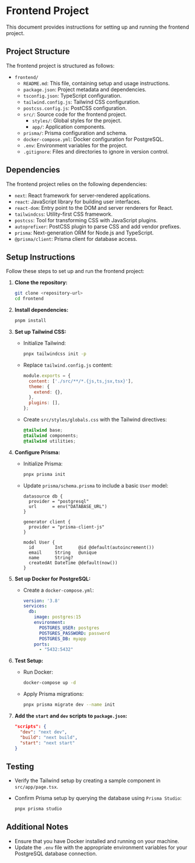 # Frontend Project

This document provides instructions for setting up and running the frontend project.

## Project Structure

The frontend project is structured as follows:

- `frontend/`
  - `README.md`: This file, containing setup and usage instructions.
  - `package.json`: Project metadata and dependencies.
  - `tsconfig.json`: TypeScript configuration.
  - `tailwind.config.js`: Tailwind CSS configuration.
  - `postcss.config.js`: PostCSS configuration.
  - `src/`: Source code for the frontend project.
    - `styles/`: Global styles for the project.
    - `app/`: Application components.
  - `prisma/`: Prisma configuration and schema.
  - `docker-compose.yml`: Docker configuration for PostgreSQL.
  - `.env`: Environment variables for the project.
  - `.gitignore`: Files and directories to ignore in version control.

## Dependencies

The frontend project relies on the following dependencies:

- `next`: React framework for server-rendered applications.
- `react`: JavaScript library for building user interfaces.
- `react-dom`: Entry point to the DOM and server renderers for React.
- `tailwindcss`: Utility-first CSS framework.
- `postcss`: Tool for transforming CSS with JavaScript plugins.
- `autoprefixer`: PostCSS plugin to parse CSS and add vendor prefixes.
- `prisma`: Next-generation ORM for Node.js and TypeScript.
- `@prisma/client`: Prisma client for database access.

## Setup Instructions

Follow these steps to set up and run the frontend project:

1. **Clone the repository:**

   ```bash
   git clone <repository-url>
   cd frontend
   ```

2. **Install dependencies:**

   ```bash
   pnpm install
   ```

3. **Set up Tailwind CSS:**

   - Initialize Tailwind:

     ```bash
     pnpx tailwindcss init -p
     ```

   - Replace `tailwind.config.js` content:

     ```javascript
     module.exports = {
       content: ['./src/**/*.{js,ts,jsx,tsx}'],
       theme: {
         extend: {},
       },
       plugins: [],
     };
     ```

   - Create `src/styles/globals.css` with the Tailwind directives:

     ```css
     @tailwind base;
     @tailwind components;
     @tailwind utilities;
     ```

4. **Configure Prisma:**

   - Initialize Prisma:

     ```bash
     pnpx prisma init
     ```

   - Update `prisma/schema.prisma` to include a basic `User` model:

     ```prisma
     datasource db {
       provider = "postgresql"
       url      = env("DATABASE_URL")
     }

     generator client {
       provider = "prisma-client-js"
     }

     model User {
       id        Int      @id @default(autoincrement())
       email     String   @unique
       name      String?
       createdAt DateTime @default(now())
     }
     ```

5. **Set up Docker for PostgreSQL:**

   - Create a `docker-compose.yml`:

     ```yaml
     version: '3.8'
     services:
       db:
         image: postgres:15
         environment:
           POSTGRES_USER: postgres
           POSTGRES_PASSWORD: password
           POSTGRES_DB: myapp
         ports:
           - "5432:5432"
     ```

6. **Test Setup:**

   - Run Docker:

     ```bash
     docker-compose up -d
     ```

   - Apply Prisma migrations:

     ```bash
     pnpx prisma migrate dev --name init
     ```

7. **Add the `start` and `dev` scripts to `package.json`:**

   ```json
   "scripts": {
     "dev": "next dev",
     "build": "next build",
     "start": "next start"
   }
   ```

## Testing

- Verify the Tailwind setup by creating a sample component in `src/app/page.tsx`.
- Confirm Prisma setup by querying the database using `Prisma Studio`:

  ```bash
  pnpx prisma studio
  ```

## Additional Notes

- Ensure that you have Docker installed and running on your machine.
- Update the `.env` file with the appropriate environment variables for your PostgreSQL database connection.
